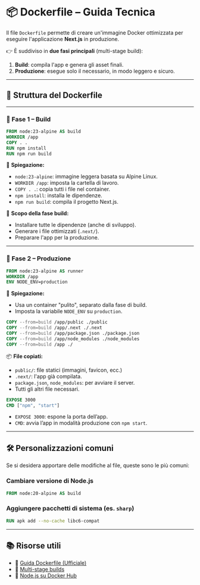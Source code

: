 # 📦 Dockerfile – Guida Tecnica

Il file `Dockerfile` permette di creare un'immagine Docker ottimizzata per eseguire l'applicazione **Next.js** in produzione.

👉 È suddiviso in **due fasi principali** (multi-stage build):

1. **Build**: compila l'app e genera gli asset finali.
2. **Produzione**: esegue solo il necessario, in modo leggero e sicuro.

---

## 🧱 Struttura del Dockerfile

---

### 🔨 Fase 1 – Build

```dockerfile
FROM node:23-alpine AS build
WORKDIR /app
COPY . .
RUN npm install
RUN npm run build
```

📌 **Spiegazione:**

* `node:23-alpine`: immagine leggera basata su Alpine Linux.
* `WORKDIR /app`: imposta la cartella di lavoro.
* `COPY . .`: copia tutti i file nel container.
* `npm install`: installa le dipendenze.
* `npm run build`: compila il progetto Next.js.

🎯 **Scopo della fase build:**

* Installare tutte le dipendenze (anche di sviluppo).
* Generare i file ottimizzati (`.next/`).
* Preparare l'app per la produzione.

---

### 🚀 Fase 2 – Produzione

```dockerfile
FROM node:23-alpine AS runner
WORKDIR /app
ENV NODE_ENV=production
```

📌 **Spiegazione:**

* Usa un container "pulito", separato dalla fase di build.
* Imposta la variabile `NODE_ENV` su `production`.

```dockerfile
COPY --from=build /app/public ./public
COPY --from=build /app/.next ./.next
COPY --from=build /app/package.json ./package.json
COPY --from=build /app/node_modules ./node_modules
COPY --from=build /app ./
```

📦 **File copiati:**

* `public/`: file statici (immagini, favicon, ecc.)
* `.next/`: l'app già compilata.
* `package.json`, `node_modules`: per avviare il server.
* Tutti gli altri file necessari.

```dockerfile
EXPOSE 3000
CMD ["npm", "start"]
```

* `EXPOSE 3000`: espone la porta dell’app.
* `CMD`: avvia l’app in modalità produzione con `npm start`.

---

## 🛠️ Personalizzazioni comuni

Se si desidera apportare delle modifiche al file, queste sono le più comuni:

### Cambiare versione di Node.js

```dockerfile
FROM node:20-alpine AS build
```

### Aggiungere pacchetti di sistema (es. `sharp`)

```dockerfile
RUN apk add --no-cache libc6-compat
```

---

## 📚 Risorse utili

* 📘 [Guida Dockerfile (Ufficiale)](https://docs.docker.com/engine/reference/builder/)
* 🧱 [Multi-stage builds](https://docs.docker.com/develop/develop-images/multistage-build/)
* 🐳 [Node.js su Docker Hub](https://hub.docker.com/_/node)
